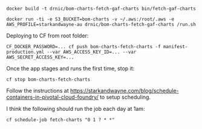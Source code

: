 
```plain
docker build -t drnic/bom-charts-fetch-gaf-charts bin/fetch-gaf-charts
```

```plain
docker run -ti -e S3_BUCKET=bom-charts -v ~/.aws:/root/.aws -e AWS_PROFILE=starkandwayne-au drnic/bom-charts-fetch-gaf-charts /run.sh
```

Deploying to CF from root folder:

```plain
CF_DOCKER_PASSWORD=... cf push bom-charts-fetch-charts -f manifest-production.yml --var AWS_ACCESS_KEY_ID=... --var AWS_SECRET_ACCESS_KEY=...
```

Once the app stages and runs the first time, stop it:

```plain
cf stop bom-charts-fetch-charts
```

Follow the instructions at https://starkandwayne.com/blog/schedule-containers-in-pivotal-cloud-foundry/ to setup scheduling.

I think the following should run the job each day at 1am:

```plain
cf schedule-job fetch-charts "0 1 ? * *"
```